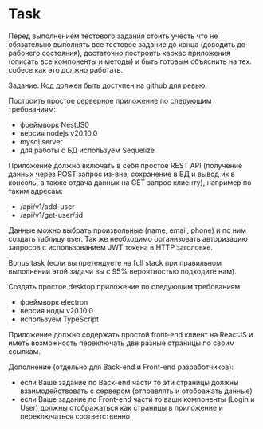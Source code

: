# Task
Перед выполнением тестового задания стоить учесть что не обязательно выполнять все тестовое задание до конца (доводить до рабочего состояния),  достаточно построить каркас приложения (описать все компоненты и методы) и быть готовым объяснить на тех. собесе как это должно работать.

Задание:
Код должен быть доступен на github для ревью.

Построить простое серверное приложение по следующим требованиям:
- фреймворк NestJS0
- версия nodejs v20.10.0
- mysql server
- для работы с БД используем Sequelize

Приложение должно включать в себя простое REST API (получение данных через POST запрос из-вне, сохранение в БД и вывод их в консоль, а также отдача данных на GET запрос клиенту), например по таким адресам:
- /api/v1/add-user
- /api/v1/get-user/:id

Данные можно выбрать произвольные (name, email, phone) и по ним создать таблицу user.
Так же необходимо организовать авторизацию запросов с использованием JWT токена в HTTP заголовке.


Bonus task (если вы претендуете на full stack при правильном выполнении этой задачи вы с 95% вероятностью подходите нам).

Создать простое desktop приложение по следующим требованиям:
- фреймворк electron
- версия ноды v20.10.0
- используем TypeScript

Приложение должно содержать простой front-end клиент на ReactJS и иметь возможность переключать две разные страницы по своим ссылкам.

Дополнение (отдельно для Back-end и Front-end разработчиков):

- если Ваше задание по Back-end части то эти страницы должны взаимодействовать с сервером (отправлять и отображать данные)
- если Ваше задание по Frоnt-end части то ваши компоненты (Login и User) должны отображаться как страницы в приложение и переключаться соответственно
